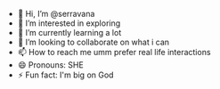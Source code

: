 - 👋 Hi, I’m @serravana
- 👀 I’m interested in exploring
- 🌱 I’m currently learning a lot
- 💞️ I’m looking to collaborate on what i can
- 📫 How to reach me umm prefer real life interactions
- 😄 Pronouns: SHE
- ⚡ Fun fact: I'm big on God

<!---
serravana/serravana is a ✨ special ✨ repository because its `README.md` (this file) appears on your GitHub profile.
You can click the Preview link to take a look at your changes.
--->
